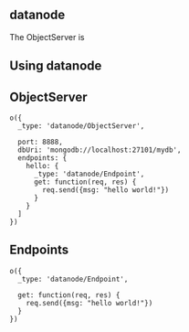 datanode
----------

The ObjectServer is 

Using datanode
----------

ObjectServer
----------

```
o({
  _type: 'datanode/ObjectServer',
  
  port: 8888,
  dbUri: 'mongodb://localhost:27101/mydb',
  endpoints: {
    hello: {
      _type: 'datanode/Endpoint',
      get: function(req, res) {
        req.send({msg: "hello world!"})  
      }
    }
  ]
})

```

Endpoints
----------

```
o({
  _type: 'datanode/Endpoint',
  
  get: function(req, res) {
    req.send({msg: "hello world!"})  
  }
})
```
